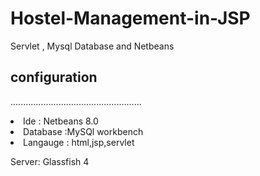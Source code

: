 # Hostel-Management-in-JSP
Servlet , Mysql Database and Netbeans

## configuration

....................................................
<li>Ide : Netbeans 8.0 </li>

<li>Database :MySQl workbench</li>

<li>Langauge : html,jsp,servlet</li>

Server: Glassfish 4

